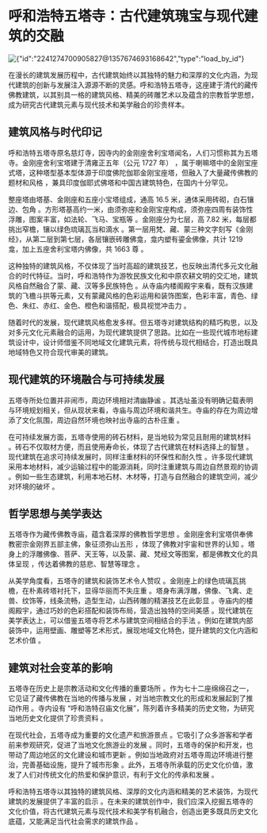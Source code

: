 # 呼和浩特五塔寺：古代建筑瑰宝与现代建筑的交融



![{"id":"2241274700905827@1357674693168642","type":"load\_by\_id"}](https://p3-flow-imagex-sign.byteimg.com/ocean-cloud-tos/image_skill/cc9f0806-b0d4-4565-8d97-4b502df7e347_1739626026536074786_origin\~tplv-a9rns2rl98-image-dark-watermark.png?rk3s=b14c611d\&x-expires=1771162026\&x-signature=JsNr0IlJ%2F4t6N3FhWBkIia9TBCo%3D)

在漫长的建筑发展历程中，古代建筑始终以其独特的魅力和深厚的文化内涵，为现代建筑的创新与发展注入源源不断的灵感。呼和浩特五塔寺，这座建于清代的藏传佛教建筑，以其别具一格的建筑风格、精美的砖雕艺术以及蕴含的宗教哲学思想，成为研究古代建筑元素与现代技术和美学融合的珍贵样本。

## 建筑风格与时代印记

呼和浩特五塔寺原名慈灯寺，因寺内的金刚座舍利宝塔闻名，人们习惯称其为五塔寺。金刚座舍利宝塔建于清雍正五年（公元 1727 年） ，属于喇嘛塔中的金刚宝座式塔，这种塔型基本型体源于印度佛陀伽耶金刚宝座塔，但融入了大量藏传佛教的题材和风格 ，兼具印度伽耶式佛塔和中国古建筑特色，在国内十分罕见。

整座塔由塔基、金刚座和五座小宝塔组成，通高 16.5 米，通体采用砖砌，白石镶边、包角 。方形塔基高约一米，由须弥座和金刚宝座构成，须弥座四周有装饰性浮雕，图案丰富，如法轮、飞马、宝瓶等 。金刚座分为七层，高 7.82 米，每层都挑出窄檐，镶以绿色琉璃瓦当和滴水 。第一层用梵、藏、蒙三种文字刻写《金刚经》，从第二层到第七层，各层镶嵌砖雕佛龛，龛内塑有鎏金佛像，共计 1219 龛，加上五座舍利宝塔内佛像，共 1663 尊 。

这种独特的建筑风格，不仅体现了当时高超的建筑技艺，也反映出清代多元文化融合的时代特征。当时，呼和浩特作为游牧民族文化和中原农耕文明的交汇地，建筑风格自然融合了蒙、藏、汉等多民族特色 。从寺庙内楼阁殿宇来看，既有汉族建筑的飞檐斗拱等元素，又有蒙藏风格的色彩运用和装饰图案，色彩丰富，青色、绿色、朱红、赤红、金色、橙色和谐搭配，极具视觉冲击力 。

随着时代的发展，现代建筑风格愈发多样。但五塔寺对建筑结构的精巧构思，以及对多元文化元素融合的运用，为现代建筑提供了思路。比如在一些现代城市地标建筑设计中，设计师借鉴不同地域文化建筑元素，将传统与现代相结合，打造出既具地域特色又符合现代审美的建筑。

## 现代建筑的环境融合与可持续发展

五塔寺所处位置并非闹市，周边环境相对清幽静谧 。其选址虽没有明确记载表明与环境规划相关，但从现状来看，寺庙与周边环境和谐共生。寺庙的存在为周边增添了文化氛围，周边自然环境也映衬出寺庙的古朴庄重 。

在可持续发展方面，五塔寺使用的砖石材料，是当地较为常见且耐用的建筑材料 。砖石不仅取材方便，而且使用寿命长，体现了古代建筑在材料选择上的智慧 。现代建筑在追求可持续发展时，同样注重材料的环保性和耐久性 。许多现代建筑采用本地材料，减少运输过程中的能源消耗，同时注重建筑与周边自然景观的协调 。例如一些生态建筑，利用本地石材、木材等，打造与自然融合的建筑空间，减少对环境的破坏 。

## 哲学思想与美学表达

五塔寺作为藏传佛教寺庙，蕴含着深厚的佛教哲学思想 。金刚座舍利宝塔供奉佛教密宗金刚界五部主佛，象征须弥山五形 ，体现了佛教对宇宙和世界的认知 。塔身上的浮雕佛像、菩萨、天王等，以及蒙、藏、梵经文等图案，都是佛教文化的具体呈现 ，传达着佛教的慈悲、智慧等理念 。

从美学角度看，五塔寺的建筑和装饰艺术令人赞叹 。金刚座上的绿色琉璃瓦挑檐，在朴素砖塔衬托下，显得华丽而不失庄重 。塔身布满浮雕，佛像、飞禽、走兽、纹饰等，线条流畅，造型生动，山西砖雕的精湛技艺在此彰显 。寺庙内的楼阁殿宇，通过巧妙的色彩搭配和装饰布局，营造出独特的空间美感 。现代建筑在美学表达上，可以借鉴五塔寺将艺术与建筑空间相结合的手法 。例如在建筑内部装饰中，运用壁画、雕塑等艺术形式，展现地域文化特色，提升建筑的文化内涵和艺术价值 。

## 建筑对社会变革的影响

五塔寺在历史上是宗教活动和文化传播的重要场所 。作为七十二座绵绵召之一，它见证了藏传佛教在当地的传播与发展 ，对当地宗教文化的形成和发展起到了推动作用 。寺内设有 “呼和浩特召庙文化展”，陈列着许多精美的历史文物，为研究当地历史文化提供了珍贵资料 。

在现代社会，五塔寺成为重要的文化遗产和旅游景点 。它吸引了众多游客和学者前来参观研究，促进了当地文化旅游业的发展 。同时，五塔寺的保护和开发，也带动了周边地区的文化建设和城市更新 。例如当地政府对五塔寺周边环境进行整治，完善基础设施，提升了城市形象 。此外，五塔寺所承载的历史文化价值，激发了人们对传统文化的热爱和保护意识，有利于文化的传承和发展 。

呼和浩特五塔寺以其独特的建筑风格、深厚的文化内涵和精美的艺术装饰，为现代建筑的发展提供了丰富的启示 。在未来的建筑创作中，我们应深入挖掘五塔寺的文化价值，将古代建筑元素与现代技术和美学有机融合，创造出更多既具历史文化底蕴，又能满足当代社会需求的建筑作品 。